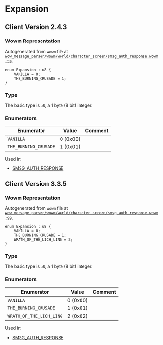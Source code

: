 # Expansion

## Client Version 2.4.3

### Wowm Representation

Autogenerated from `wowm` file at [`wow_message_parser/wowm/world/character_screen/smsg_auth_response.wowm:59`](https://github.com/gtker/wow_messages/tree/main/wow_message_parser/wowm/world/character_screen/smsg_auth_response.wowm#L59).

```rust,ignore
enum Expansion : u8 {
    VANILLA = 0;
    THE_BURNING_CRUSADE = 1;
}
```
### Type
The basic type is `u8`, a 1 byte (8 bit) integer.
### Enumerators
| Enumerator | Value  | Comment |
| --------- | -------- | ------- |
| `VANILLA` | 0 (0x00) |  |
| `THE_BURNING_CRUSADE` | 1 (0x01) |  |

Used in:
* [SMSG_AUTH_RESPONSE](smsg_auth_response.md)

## Client Version 3.3.5

### Wowm Representation

Autogenerated from `wowm` file at [`wow_message_parser/wowm/world/character_screen/smsg_auth_response.wowm:99`](https://github.com/gtker/wow_messages/tree/main/wow_message_parser/wowm/world/character_screen/smsg_auth_response.wowm#L99).

```rust,ignore
enum Expansion : u8 {
    VANILLA = 0;
    THE_BURNING_CRUSADE = 1;
    WRATH_OF_THE_LICH_LING = 2;
}
```
### Type
The basic type is `u8`, a 1 byte (8 bit) integer.
### Enumerators
| Enumerator | Value  | Comment |
| --------- | -------- | ------- |
| `VANILLA` | 0 (0x00) |  |
| `THE_BURNING_CRUSADE` | 1 (0x01) |  |
| `WRATH_OF_THE_LICH_LING` | 2 (0x02) |  |

Used in:
* [SMSG_AUTH_RESPONSE](smsg_auth_response.md)

